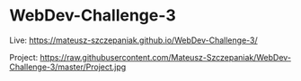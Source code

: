 # WebDev-Challenge-3

Live: https://mateusz-szczepaniak.github.io/WebDev-Challenge-3/

Project: https://raw.githubusercontent.com/Mateusz-Szczepaniak/WebDev-Challenge-3/master/Project.jpg
